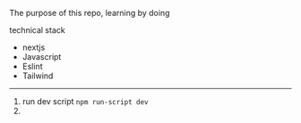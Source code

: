 The purpose of this repo, learning by doing

technical stack
* nextjs
* Javascript
* Eslint
* Tailwind

---
1. run dev script `npm run-script dev`
2. 